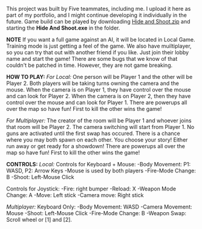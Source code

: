 This project was built by Five teammates, including me. I upload it here as part of my portfolio, and I might continue developing it individually in the future.
Game build can be played by downloading [Hide and Shoot.zip](https://drive.google.com/file/d/1s47yT8dtr7yUmdnZ-qebzBHN7NCcmUR_/view?usp=drive_link) and starting the **Hide And Shoot.exe** in the folder.


**NOTE** 
If you want a full game against an AI, it will be located in Local Game. Training mode is just getting a feel of the game.
We also have muiltiplayer, so you can try that out with another friend if you like. 
Just join their lobby name and start the game!
There are some bugs that we know of that couldn't be patched in time. 
However, they are not game breaking.

**HOW TO PLAY:**
_For Local:_ One person will be Player 1 and the other will be Player 2. 
Both players will be taking turns owning the camera and the mouse. 
When the camera is on Player 1, they have control over the mouse and can look for Player 2. 
When the camera is on Player 2, then they have control over the mouse and can look for Player 1. 
There are powerups all over the map so have fun! First to kill the other wins the game!


_For Multiplayer:_ The creator of the room will be Player 1 and whoever joins that room will be Player 2. 
The camera switching will start from Player 1. No guns are activated until the first swap has occured. 
There is a chance where you may both spawn on each other. You choose your story! Either run away or get ready for a showdown! 
There are powerups all over the map so have fun! First to kill the other wins the game!

**CONTROLS:**
_Local:_ 
Controls for Keyboard + Mouse: 
-Body Movement: P1: WASD, P2: Arrow Keys 
-Mouse is used by both players 
-Fire-Mode Change: B 
-Shoot: Left-Mouse Click

Controls for Joystick:
-Fire: right bumper
-Reload: X
-Weapon Mode Change: A
-Move: Left stick
-Camera move: Right stick

_Multiplayer:_
Keyboard Only: 
-Body Movement: WASD 
-Camera Movement: Mouse 
-Shoot: Left-Mouse Click
-Fire-Mode Change: B
-Weapon Swap: Scroll wheel or [1] and [2].
